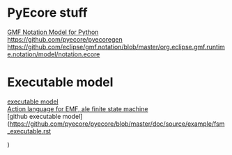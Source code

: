 # PyEcore stuff 
[GMF Notation Model for Python](https://gist.github.com/aranega/89dcc45b908babfdd02b9e70c9fcbe49)<br/>
 https://github.com/pyecore/pyecoregen
 https://github.com/eclipse/gmf.notation/blob/master/org.eclipse.gmf.runtime.notation/model/notation.ecore
 
 
 # Executable model
 [executable model](https://pyecore.readthedocs.io/en/latest/example/fsm_executable.html)<br/>
 [Action language for EMF, ale finite state machine](http://gemoc.org/ale-lang/tutorial.html)<br/>
 [github executable model](https://github.com/pyecore/pyecore/blob/master/doc/source/example/fsm_executable.rst
 
 
 
 )
 
